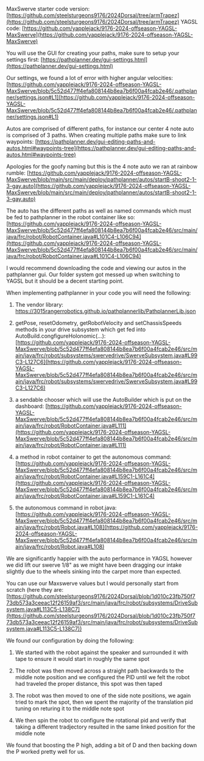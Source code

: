 MaxSwerve starter code version: [https://github.com/steelsturgeons9176/2024Dorsal/tree/armTrapez](https://github.com/steelsturgeons9176/2024Dorsal/tree/armTrapez)
YAGSL code: [https://github.com/yapplejack/9176-2024-offseason-YAGSL-MaxSwerve](https://github.com/yapplejack/9176-2024-offseason-YAGSL-MaxSwerve)

You will use the GUI for creating your paths, make sure to setup your settings first: [https://pathplanner.dev/gui-settings.html](https://pathplanner.dev/gui-settings.html)

Our settings, we found a lot of error with higher angular velocities: [https://github.com/yapplejack/9176-2024-offseason-YAGSL-MaxSwerve/blob/5c52d477ff4efa808144b8ea7b6f00a4fcab2e46/.pathplanner/settings.json#L1](https://github.com/yapplejack/9176-2024-offseason-YAGSL-MaxSwerve/blob/5c52d477ff4efa808144b8ea7b6f00a4fcab2e46/.pathplanner/settings.json#L1)

Autos are comprised of different paths, for instance our center 4 note auto is comprised of 3 paths. When creating multiple paths make sure to link waypoints: [https://pathplanner.dev/gui-editing-paths-and-autos.html#waypoints-tree](https://pathplanner.dev/gui-editing-paths-and-autos.html#waypoints-tree)

Apologies for the goofy naming but this is the 4 note auto we ran at rainbow rumble: [https://github.com/yapplejack/9176-2024-offseason-YAGSL-MaxSwerve/blob/main/src/main/deploy/pathplanner/autos/startB-shoot2-1-3-gay.auto](https://github.com/yapplejack/9176-2024-offseason-YAGSL-MaxSwerve/blob/main/src/main/deploy/pathplanner/autos/startB-shoot2-1-3-gay.auto)

The auto has the different paths as well as named commands which must be fed to pathplanner in the robot container like so: [https://github.com/yapplejack/9176-2024-offseason-YAGSL-MaxSwerve/blob/5c52d477ff4efa808144b8ea7b6f00a4fcab2e46/src/main/java/frc/robot/RobotContainer.java#L101C4-L106C94](https://github.com/yapplejack/9176-2024-offseason-YAGSL-MaxSwerve/blob/5c52d477ff4efa808144b8ea7b6f00a4fcab2e46/src/main/java/frc/robot/RobotContainer.java#L101C4-L106C94)

I would recommend downloading the code and viewing our autos in the pathplanner gui. Our folder system got messed up when switching to YAGSL but it should be a decent starting point.

When implementing pathplanner in your code you will need the following:

1) The vendor library: https://3015rangerrobotics.github.io/pathplannerlib/PathplannerLib.json

2) getPose, resetOdometry, getRobotVelocity and setChassisSpeeds methods in your drive subsystem which get fed into AutoBuild.congfigureHolonomic(...): [https://github.com/yapplejack/9176-2024-offseason-YAGSL-MaxSwerve/blob/5c52d477ff4efa808144b8ea7b6f00a4fcab2e46/src/main/java/frc/robot/subsystems/swervedrive/SwerveSubsystem.java#L99C3-L127C6](https://github.com/yapplejack/9176-2024-offseason-YAGSL-MaxSwerve/blob/5c52d477ff4efa808144b8ea7b6f00a4fcab2e46/src/main/java/frc/robot/subsystems/swervedrive/SwerveSubsystem.java#L99C3-L127C6)

3) a sendable chooser which will use the AutoBuilder which is put on the dashboard: [https://github.com/yapplejack/9176-2024-offseason-YAGSL-MaxSwerve/blob/5c52d477ff4efa808144b8ea7b6f00a4fcab2e46/src/main/java/frc/robot/RobotContainer.java#L111](https://github.com/yapplejack/9176-2024-offseason-YAGSL-MaxSwerve/blob/5c52d477ff4efa808144b8ea7b6f00a4fcab2e46/src/main/java/frc/robot/RobotContainer.java#L111)

4) a method in robot container to get the autonomous command: [https://github.com/yapplejack/9176-2024-offseason-YAGSL-MaxSwerve/blob/5c52d477ff4efa808144b8ea7b6f00a4fcab2e46/src/main/java/frc/robot/RobotContainer.java#L159C1-L161C4](https://github.com/yapplejack/9176-2024-offseason-YAGSL-MaxSwerve/blob/5c52d477ff4efa808144b8ea7b6f00a4fcab2e46/src/main/java/frc/robot/RobotContainer.java#L159C1-L161C4)

5) the autonomous command in robot.java: [https://github.com/yapplejack/9176-2024-offseason-YAGSL-MaxSwerve/blob/5c52d477ff4efa808144b8ea7b6f00a4fcab2e46/src/main/java/frc/robot/Robot.java#L108](https://github.com/yapplejack/9176-2024-offseason-YAGSL-MaxSwerve/blob/5c52d477ff4efa808144b8ea7b6f00a4fcab2e46/src/main/java/frc/robot/Robot.java#L108)

We are significantly happier with the auto performance in YAGSL however we did lift our swerve 1/8" as we might have been dragging our intake slightly due to the wheels sinking into the carpet more than expected.

You can use our Maxswerve values but I would personally start from scratch (here they are: [https://github.com/steelsturgeons9176/2024Dorsal/blob/1d010c23fb750f773db573a3ceeac12f26159af3/src/main/java/frc/robot/subsystems/DriveSubsystem.java#L113C5-L138C7](https://github.com/steelsturgeons9176/2024Dorsal/blob/1d010c23fb750f773db573a3ceeac12f26159af3/src/main/java/frc/robot/subsystems/DriveSubsystem.java#L113C5-L138C7))

We found our configuration by doing the following: 

1) We started with the robot against the speaker and surrounded it with tape to ensure it would start in roughly the same spot

2) The robot was then moved across a straight path backwards to the middle note position and we configured the PID until we felt the robot had traveled the proper distance, this spot was then taped

3) The robot was then moved to one of the side note positions, we again tried to mark the spot, then we spent the majority of the translation pid tuning on returing it to the middle note spot

4) We then spin the robot to configure the rotational pid and verify that taking a different tradjectory resulted in the same linked position for the middle note

We found that boosting the P high, adding a bit of D and then backing down the P worked pretty well for us.
